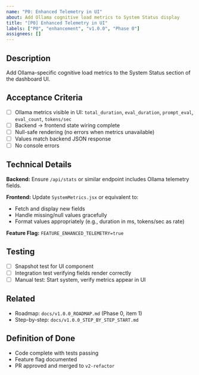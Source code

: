 ```yaml
---
name: "P0: Enhanced Telemetry in UI"
about: Add Ollama cognitive load metrics to System Status display
title: "[P0] Enhanced Telemetry in UI"
labels: ["P0", "enhancement", "v1.0.0", "Phase 0"]
assignees: []
---
```


## Description

Add Ollama-specific cognitive load metrics to the System Status section of the dashboard UI.

## Acceptance Criteria

- [ ] Ollama metrics visible in UI: `total_duration`, `eval_duration`, `prompt_eval`, `eval_count`, `tokens/sec`
- [ ] Backend → frontend state wiring complete
- [ ] Null-safe rendering (no errors when metrics unavailable)
- [ ] Values match backend JSON response
- [ ] No console errors

## Technical Details

**Backend:** Ensure `/api/stats` or similar endpoint includes Ollama telemetry fields.

**Frontend:** Update `SystemMetrics.jsx` or equivalent to:
- Fetch and display new fields
- Handle missing/null values gracefully
- Format values appropriately (e.g., duration in ms, tokens/sec as rate)

**Feature Flag:** `FEATURE_ENHANCED_TELEMETRY=true`

## Testing

- [ ] Snapshot test for UI component
- [ ] Integration test verifying fields render correctly
- [ ] Manual test: Start system, verify metrics appear in UI

## Related

- Roadmap: `docs/v1.0.0_ROADMAP.md` (Phase 0, item 1)
- Step-by-step: `docs/v1.0.0_STEP_BY_STEP_START.md`

## Definition of Done

- Code complete with tests passing
- Feature flag documented
- PR approved and merged to `v2-refactor`
